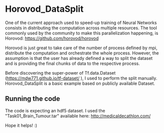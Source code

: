 # Horovod_DataSplit
One of the current approach used to speed-up training of Neural Networks consists in distributing the computation across multiple resources.
The tool commonly used by the community to make this parallelization happening, is Horovod: https://github.com/horovod/horovod

Horovod is just great to take care of the number of process defined by mpi, distribute the computation and orchestrate the whole process. 
However, the assumption is that the user has already defined a way to split the dataset and is providing the final chunks of data to the respective process.

Before discovering the super-power of Tf.data.Dataset (https://mdw771.github.io/tf-dataset/ ), I used to perform the split manually.
Horovod_DataSplit is a basic example based on publicly available Dataset.

## Running the code
The code is expecting an hdf5 dataset. I used the "Task01_Brain_Tumour.tar" available here:
http://medicaldecathlon.com/

Hope it helps! :)

